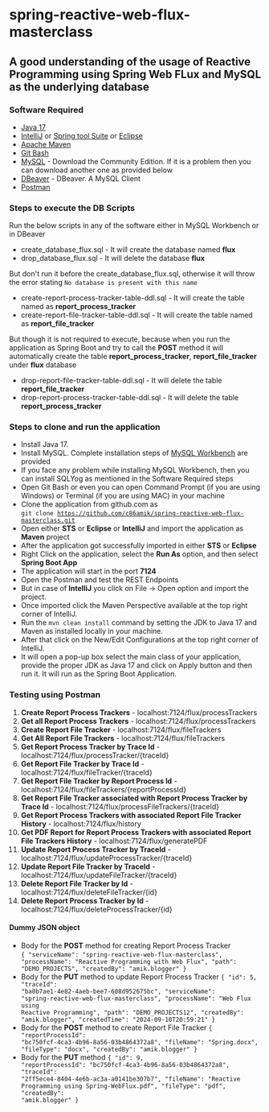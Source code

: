 # spring-reactive-web-flux-masterclass

## A good understanding of the usage of Reactive Programming using Spring Web FLux and MySQL as the underlying database

### Software Required
* [Java 17](https://www.openlogic.com/openjdk-downloads?page=0)
* [IntelliJ](https://www.jetbrains.com/idea/download/?section=windows) or [Spring tool Suite](https://spring.io/tools) or [Eclipse](https://www.eclipse.org/downloads/packages/)
* [Apache Maven](https://maven.apache.org/download.cgi)
* [Git Bash](https://git-scm.com/downloads)
* [MySQL](https://dev.mysql.com/downloads/mysql/) - Download the Community Edition. If it is a problem then you can download another one as provided below
* [DBeaver](https://dbeaver.io/download/) - DBeaver. A MySQL Client
* [Postman](https://www.postman.com/downloads/)

### Steps to execute the DB Scripts
Run the below scripts in any of the software either in MySQL Workbench or in DBeaver

* create_database_flux.sql - It will create the database named <strong>flux</strong>
* drop_database_flux.sql - It will delete the database <strong>flux</strong>

But don't run it before the create_database_flux.sql, otherwise it will throw the error stating `No database is present with this name`

* create-report-process-tracker-table-ddl.sql - It will create the table named as <strong>report_process_tracker</strong>
* create-report-file-tracker-table-ddl.sql - It will create the table named as <strong>report_file_tracker</strong>

But though it is not required to execute, because when you run the application as Spring Boot and try to call the <strong>POST</strong> method it will automatically create the table <strong>report_process_tracker</strong>, <strong>report_file_tracker</strong> under <strong>flux</strong> database

* drop-report-file-tracker-table-ddl.sql - It will delete the table <strong>report_file_tracker</strong>
* drop-report-process-tracker-table-ddl.sql - It will delete the table <strong>report_process_tracker</strong>

### Steps to clone and run the application
* Install Java 17.
* Install MySQL. Complete installation steps of [MySQL Workbench](https://www.sqlshack.com/how-to-install-mysql-database-server-8-0-19-on-windows-10/) are provided
* If you face any problem while installing MySQL Workbench, then you can install SQLYog as mentioned in the Software Required steps
* Open Git Bash or even you can open Command Prompt (if you are using Windows) or Terminal (if you are using MAC) in your machine
* Clone the application from github.com as   
<code>git clone https://github.com/c86amik/spring-reactive-web-flux-masterclass.git</code>
* Open either <strong>STS</strong> or <strong>Eclipse</strong> or <strong>IntelliJ</strong> and import the application as <strong>Maven</strong> project
* After the application got successfully imported in either <strong>STS</strong> or <strong>Eclipse</strong>
* Right Click on the application, select the <strong>Run As</strong> option, and then select <strong>Spring Boot App</strong>
* The application will start in the port <strong>7124</strong>
* Open the Postman and test the REST Endpoints
* But in case of <strong>IntelliJ</strong> you click on File -> Open option and import the project.
* Once imported click the Maven Perspective available at the top right corner of IntelliJ.
* Run the <code>mvn clean install</code> command by setting the JDK to Java 17 and Maven as installed locally in your machine.
* After that click on the New/Edit Configurations at the top right corner of IntelliJ.
* It will open a pop-up box select the main class of your application, provide the proper JDK as Java 17 and click on Apply button and then run it. It will run as the Spring Boot Application. 

### Testing using Postman
<ol>
<li><strong>Create Report Process Trackers</strong> - localhost:7124/flux/processTrackers</li>
<li><strong>Get all Report Process Trackers</strong> - localhost:7124/flux/processTrackers</li>
<li><strong>Create Report File Tracker</strong> - localhost:7124/flux/fileTrackers</li>
<li><strong>Get All Report File Trackers</strong> - localhost:7124/flux/fileTrackers</li>
<li><strong>Get Report Process Tracker by Trace Id</strong> - localhost:7124/flux/processTracker/{traceId}</li>
<li><strong>Get Report File Tracker by Trace Id</strong> - localhost:7124/flux/fileTracker/{traceId}</li>
<li><strong>Get Report File Tracker by Report Process Id</strong> - localhost:7124/flux/fileTrackers/{reportProcessId}</li>
<li><strong>Get Report File Tracker associated with Report Process Tracker by Trace Id</strong> - localhost:7124/flux/processFileTrackers/{traceId}</li>
<li><strong>Get Report Process Trackers with associated Report File Tracker History</strong> - localhost:7124/flux/history</li>
<li><strong>Get PDF Report for Report Process Trackers with associated Report File Trackers History</strong> - localhost:7124/flux/generatePDF</li>
<li><strong>Update Report Process Tracker by TraceId</strong> - localhost:7124/flux/updateProcessTracker/{traceId}</li>
<li><strong>Update Report File Tracker by TraceId</strong> - localhost:7124/flux/updateFileTracker/{traceId}</li>
<li><strong>Delete Report File Tracker by Id</strong> - localhost:7124/flux/deleteFileTracker/{id}</li>
<li><strong>Delete Report Process Tracker by Id</strong> - localhost:7124/flux/deleteProcessTracker/{id}</li>
</ol>

#### Dummy JSON object
* Body for the <strong>POST</strong> method for creating Report Process Tracker  
<code>{
    "serviceName": "spring-reactive-web-flux-masterclass",
    "processName": "Reactive Programming with Web Flux",
    "path": "DEMO_PROJECTS",
    "createdBy": "amik.blogger"
}</code>
* Body for the <strong>PUT</strong> method to update Report Process Tracker
<code>{
    "id": 5,
    "traceId": "ba0b7ae1-4e82-4aeb-bee7-608d952675bc",
    "serviceName": "spring-reactive-web-flux-masterclass",
    "processName": "Web Flux using Reactive Programming",
    "path": "DEMO_PROJECTS12",
    "createdBy": "amik.blogger",
    "createdTime": "2024-09-10T20:59:21"
}</code>
* Body for the <strong>POST</strong> method to create Report File Tracker
<code>{
    "reportProcessId": "bc750fcf-4ca3-4b96-8a56-03b4864372a8",
    "fileName": "Spring.docx",
    "fileType": "docx",
    "createdBy": "amik.blogger"
}</code>
* Body for the <strong>PUT</strong> method
<code>{
    "id": 9,
    "reportProcessId": "bc750fcf-4ca3-4b96-8a56-03b4864372a8",
    "traceId": "2ff5ece4-8404-4e6b-ac3a-a0141be307b7",
    "fileName": "Reactive Programming using Spring-WebFlux.pdf",
    "fileType": "pdf",
    "createdBy": "amik.blogger"
}</code>

	